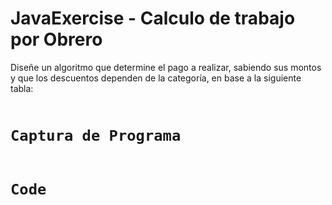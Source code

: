 <H1>JavaExercise - Calculo de trabajo por Obrero</H1>
<P>Diseñe un algoritmo que determine el pago a realizar, sabiendo sus montos y que los descuentos dependen de la categoría, en base a la siguiente tabla:</P>

<img src="https://imgur.com/mB8Caq5.png" alt="">

<h1><code>Captura de Programa</code></h1>

<img src="https://imgur.com/XetE37N.png" alt="">

<h1><code>Code</code></h1>

<img src="https://imgur.com/lWrvkfn.png" alt="">



